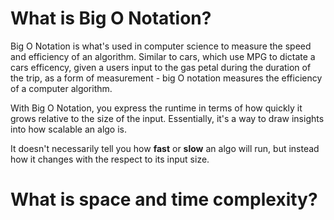 # What is Big O Notation?

Big O Notation is what's used in computer science to measure the speed and efficiency of an algorithm. Similar to cars, which use MPG to dictate a cars efficency, given a users input to the gas petal during the duration of the trip, as a form of measurement - big O notation measures the efficiency of a computer algorithm.

With Big O Notation, you express the runtime in terms of how quickly it grows relative to the size of the input. Essentially, it's a way to draw insights into how scalable an algo is.

It doesn't necessarily tell you how **fast** or **slow** an algo will run, but instead how it changes with the respect to its input size.

# What is space and time complexity?
